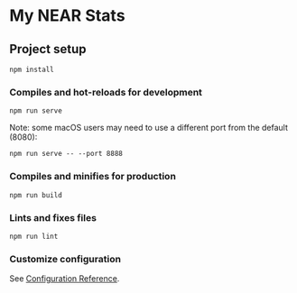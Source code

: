 # My NEAR Stats

## Project setup
```
npm install
```

### Compiles and hot-reloads for development
```
npm run serve
```

Note: some macOS users may need to use a different port from the default (8080):

```
npm run serve -- --port 8888
```

### Compiles and minifies for production
```
npm run build
```

### Lints and fixes files
```
npm run lint
```

### Customize configuration
See [Configuration Reference](https://cli.vuejs.org/config/).
